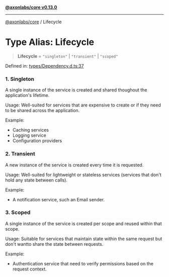 [**@axonlabs/core v0.13.0**](../README.md)

***

[@axonlabs/core](../globals.md) / Lifecycle

# Type Alias: Lifecycle

> **Lifecycle** = `"singleton"` \| `"transient"` \| `"scoped"`

Defined in: [types/Dependency.d.ts:37](https://github.com/AxonJsLabs/AxonJs/blob/3187def3e5c0161745ea7e33640513908efc6c86/src/types/Dependency.d.ts#L37)

### 1. Singleton
A single instance of the service is created and shared thoughout the
application's lifetime.

Usage: Well-suited for services that are expensive to create or if they need to be shared across the application.

Example:
- Caching services
- Logging service
- Configuration providers

### 2. Transient
A new instance of the service is created every time it is requested.

Usage: Well-suited for lightweight or stateless services (services that don't hold any state between calls).

Example:
- A notification service, such an Email sender.

### 3. Scoped
A single instance of the service is created per scope and reused within that scope.

Usage: Suitable for services that maintain state within the same request but don't wantto share the state between requests.

Example:
- Authentication service that need to verify permissions based on the request context.
